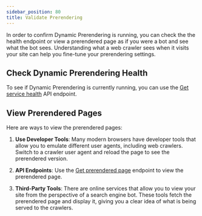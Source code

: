 ```yaml
---
sidebar_position: 80
title: Validate Prerendering
---
```


In order to confirm Dynamic Prerendering is running, you can check the the health endpoint or view a prerendered page as if you were a bot and see what the bot sees. Understanding what a web crawler sees when it visits your site can help you fine-tune your prerendering settings.

## Check Dynamic Prerendering Health

To see if Dynamic Prerendering is currently running, you can use the [Get service health](/docs/apiPrerendering#/paths/api-prerender-v1-health/get) API endpoint.

## View Prerendered Pages

Here are ways to view the prerendered pages:

1. **Use Developer Tools**: Many modern browsers have developer tools that allow you to emulate different user agents, including web crawlers. Switch to a crawler user agent and reload the page to see the prerendered version.

2. **API Endpoints**: Use the [Get prerendered page](/docs/apiPrerendering#/paths/api-prerender-v1-render-mobile---url/get) endpoint to view the prerendered page.

3. **Third-Party Tools**: There are online services that allow you to view your site from the perspective of a search engine bot. These tools fetch the prerendered page and display it, giving you a clear idea of what is being served to the crawlers.
